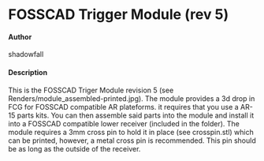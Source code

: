 # FOSSCAD Trigger Module (rev 5)

#### Author

shadowfall

#### Description

This is the FOSSCAD Triger Module revision 5 (see Renders/module_assembled-printed.jpg). The module provides a 3d drop in FCG for FOSSCAD compatible AR plateforms. it requires that you use a AR-15 parts kits.  You can then assemble said parts into the module and install it into a FOSSCAD compatible lower receiver (included in the folder).  The module requires a 3mm cross pin to hold it in place (see crosspin.stl) which can be printed, however, a metal cross pin is recommended.  This pin should be as long as the outside of the receiver.
